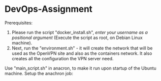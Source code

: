 # DevOps-Assignment

Prerequisites:
  1. Please run the script "docker_install.sh", *enter your username as a positional argument* (Execute the script as root, on Debian Linux machine).
  2. Next, run the "environment.sh" - it will create the network that will be used as the OpenVPN site and also as the containers network. It also creates all the
     configuration the VPN server need.

Use "main_script.sh" in anacron, to make it run upon startup of the Ubuntu machine. Setup the anachron job:
  

  
